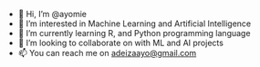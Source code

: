 - 👋 Hi, I’m @ayomie
- 👀 I’m interested in Machine Learning and Artificial Intelligence
- 🌱 I’m currently learning R, and Python programming language
- 💞️ I’m looking to collaborate on with ML and AI projects
- 📫 You can reach me on adeizaayo@gmail.com

<!---
ayomie/ayomie is a ✨ special ✨ repository because its `README.md` (this file) appears on your GitHub profile.
You can click the Preview link to take a look at your changes.
--->
